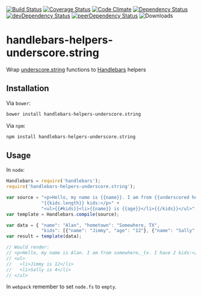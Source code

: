 [![Build Status](https://travis-ci.org/tomi77/handlebars-helpers-underscore.string.png)](https://travis-ci.org/tomi77/handlebars-helpers-underscore.string)
[![Coverage Status](https://img.shields.io/coveralls/tomi77/handlebars-helpers-underscore.string.svg)](https://coveralls.io/r/tomi77/handlebars-helpers-underscore.string)
[![Code Climate](https://codeclimate.com/github/tomi77/handlebars-helpers-underscore.string/badges/gpa.svg)](https://codeclimate.com/github/tomi77/handlebars-helpers-underscore.string)
[![Dependency Status](https://david-dm.org/tomi77/handlebars-helpers-underscore.string.png)](https://david-dm.org/tomi77/handlebars-helpers-underscore.string)
[![devDependency Status](https://david-dm.org/tomi77/handlebars-helpers-underscore.string/dev-status.png)](https://david-dm.org/tomi77/handlebars-helpers-underscore.string#info=devDependencies)
[![peerDependency Status](https://david-dm.org/tomi77/handlebars-helpers-underscore.string/peer-status.png)](https://david-dm.org/tomi77/handlebars-helpers-underscore.string#info=peerDependencies)
![Downloads](https://img.shields.io/npm/dt/handlebars-helpers-underscore.string.svg)

handlebars-helpers-underscore.string
====================================

Wrap [underscore.string](http://gabceb.github.io/underscore.string.site/) functions to [Handlebars](http://handlebarsjs.com/) helpers

## Installation

Via ``bower``:

~~~bash
bower install handlebars-helpers-underscore.string
~~~

Via ``npm``:

~~~bash
npm install handlebars-helpers-underscore.string
~~~

## Usage

In ``node``:

~~~js
Handlebars = require('handlebars');
require('handlebars-helpers-underscore.string');

var source = "<p>Hello, my name is {{name}}. I am from {{underscored hometown}}. I have " +
             "{{kids.length}} kids:</p>" +
             "<ul>{{#kids}}<li>{{name}} is {{age}}</li>{{/kids}}</ul>";
var template = Handlebars.compile(source);

var data = { "name": "Alan", "hometown": "Somewhere, TX",
             "kids": [{"name": "Jimmy", "age": "12"}, {"name": "Sally", "age": "4"}]};
var result = template(data);

// Would render:
// <p>Hello, my name is Alan. I am from somewhere,_tx. I have 2 kids:</p>
// <ul>
//   <li>Jimmy is 12</li>
//   <li>Sally is 4</li>
// </ul>
~~~

In ``webpack`` remember to set `node.fs` to `empty`.
